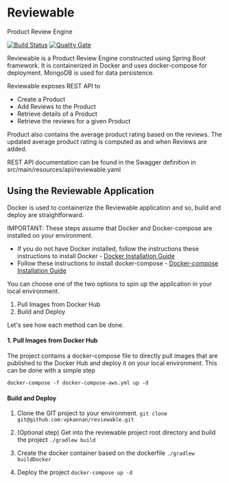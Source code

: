 # Reviewable
Product Review Engine

[![Build Status](http://ec2-34-215-128-136.us-west-2.compute.amazonaws.com:8080/buildStatus/icon?job=reviewable/master)](http://ec2-34-215-128-136.us-west-2.compute.amazonaws.com:8080/job/reviewable/job/master/)
[![Quality Gate](http://ec2-34-215-128-136.us-west-2.compute.amazonaws.com:9000/api/badges/gate?key=vpkannan:reviewable_master-PUFCJY6QXGJCRTEJ3GHVWJHRIFXVKX7SBBH6CBVXB2OZVN4TLSCQ)](http://ec2-34-215-128-136.us-west-2.compute.amazonaws.com:9000/dashboard?id=vpkannan%3Areviewable_master-PUFCJY6QXGJCRTEJ3GHVWJHRIFXVKX7SBBH6CBVXB2OZVN4TLSCQ)


Reviewable is a Product Review Engine constructed using Spring Boot framework. It is containerized in Docker and uses docker-compose for deployment. MongoDB is used for data persistence. 

Reviewable exposes REST API to 
 - Create a Product
 - Add Reviews to the Product
 - Retrieve details of a Product
 - Retrieve the reviews for a given Product
 
Product also contains the average product rating based on the reviews. The updated average product rating is computed as and when Reviews are added.

REST API documentation can be found in the Swagger definition in src/main/resources/api/reviewable.yaml

## Using the Reviewable Application

Docker is used to containerize the Reviewable application and so, build and deploy are straightforward. 

IMPORTANT: These steps assume that Docker and Docker-compose are installed on your environment. 
 - If you do not have Docker installed, follow the instructions these instructions to install Docker - [Docker Installation Guide](https://docs.docker.com/engine/installation)
 - Follow these instructions to install docker-compose - [Docker-compose Installation Guide](https://docs.docker.com/compose/install)



You can choose one of the two options to spin up the application in your local environment. 
 1. Pull Images from Docker Hub
 2. Build and Deploy

Let's see how each method can be done.

#### 1. Pull Images from Docker Hub

The project contains a docker-compose file to directly pull images that are published to the Docker Hub and deploy it on your local environment. This can be done with a simple step

`docker-compose -f docker-compose-aws.yml up -d`


#### Build and Deploy

1. Clone the GIT project to your environment.
    `git clone git@github.com:vpkannan/reviewable.git`

2. (Optional step) Get into the reviewable project root directory and build the project
    `./gradlew build`
    
3. Create the docker container based on the dockerfile
    `./gradlew buildDocker`
    
4. Deploy the project
    `docker-compose up -d`
    



